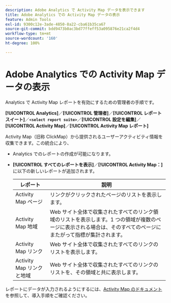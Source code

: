 ```yaml
---
description: Adobe Analytics で Activity Map データを表示できます
title: Adobe Analytics での Activity Map データの表示
feature: Admin Tools
exl-id: 9300c12e-3ade-4850-8a22-cba61b35ca67
source-git-commit: bdd9473b0ac3bd77ffeff53a095876e21ca2f4d4
workflow-type: tm+mt
source-wordcount: '160'
ht-degree: 100%

---
```


# Adobe Analytics での Activity Map データの表示

Analytics で Activity Map レポートを有効にするための管理者の手順です。

**[!UICONTROL Analytics]**／**[!UICONTROL 管理者]**／**[!UICONTROL レポートスイート]**／**`<select report suite>`**／**[!UICONTROL 設定を編集]**／**[!UICONTROL Activity Map]**／**[!UICONTROL Activity Map レポート]**

Activity Map（旧称 ClickMap）から提供されるユーザーアクティビティ情報を収集できます。この統合により、

* Analytics でのレポートの作成が可能になります。
* **[!UICONTROL すべてのレポートを表示]**／**[!UICONTROL Activity Map：]**&#x200B;に以下の新しいレポートが追加されます。

  | レポート | 説明 |
  |---|---|
  | Activity Map ページ | リンクがクリックされたページのリストを表示します。 |
  | Activity Map 地域 | Web サイト全体で収集されたすべてのリンク領域のリストを表示します。1 つの領域が複数のページに表示される場合は、そのすべてのページにまたがって指標が集計されます。 |
  | Activity Map リンク | Web サイト全体で収集されたすべてのリンクのリストを表示します。 |
  | Activity Map リンクと地域 | Web サイト全体で収集されたすべてのリンクのリストを、その領域と共に表示します。 |

レポートにデータが入力されるようにするには、[Activity Map のドキュメント](https://experienceleague.adobe.com/docs/analytics/analyze/activity-map/activity-map.html?lang=ja)を参照して、導入手順をご確認ください。

<!--The content in this article is duplicated with the content in the Integration guide (activitmap-reporting.md)-->
